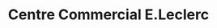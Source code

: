 ---
title: "Centre Commercial E.Leclerc"
url: /thiverny/centre-commercial-e-leclerc/
shop: supermarché
---